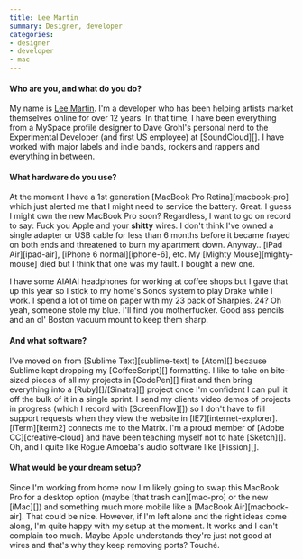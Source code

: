 ```yaml
---
title: Lee Martin
summary: Designer, developer
categories:
- designer
- developer
- mac
---
```


#### Who are you, and what do you do?

My name is [Lee Martin](http://www.leemartin.com/ "Lee's website."). I'm a developer who has been helping artists market themselves online for over 12 years. In that time, I have been everything from a MySpace profile designer to Dave Grohl's personal nerd to the Experimental Developer (and first US employee) at [SoundCloud][]. I have worked with major labels and indie bands, rockers and rappers and everything in between.

#### What hardware do you use?

At the moment I have a 1st generation [MacBook Pro Retina][macbook-pro] which just alerted me that I might need to service the battery. Great. I guess I might own the new MacBook Pro soon? Regardless, I want to go on record to say: Fuck you Apple and your **shitty** wires. I don't think I've owned a single adapter or USB cable for less than 6 months before it became frayed on both ends and threatened to burn my apartment down. Anyway.. [iPad Air][ipad-air], [iPhone 6 normal][iphone-6], etc. My [Mighty Mouse][mighty-mouse] died but I think that one was my fault. I bought a new one.

I have some AIAIAI headphones for working at coffee shops but I gave that up this year so I stick to my home's Sonos system to play Drake while I work. I spend a lot of time on paper with my 23 pack of Sharpies. 24? Oh yeah, someone stole my blue. I'll find you motherfucker. Good ass pencils and an ol' Boston vacuum mount to keep them sharp.

#### And what software?

I've moved on from [Sublime Text][sublime-text] to [Atom][] because Sublime kept dropping my [CoffeeScript][] formatting. I like to take on bite-sized pieces of all my projects in [CodePen][] first and then bring everything into a [Ruby][]/[Sinatra][] project once I'm confident I can pull it off the bulk of it in a single sprint. I send my clients video demos of projects in progress (which I record with [ScreenFlow][]) so I don't have to fill support requests when they view the website in [IE7][internet-explorer]. [iTerm][iterm2] connects me to the Matrix. I'm a proud member of [Adobe CC][creative-cloud] and have been teaching myself not to hate [Sketch][]. Oh, and I quite like Rogue Amoeba's audio software like [Fission][].

#### What would be your dream setup?

Since I'm working from home now I'm likely going to swap this MacBook Pro for a desktop option (maybe [that trash can][mac-pro] or the new [iMac][]) and something much more mobile like a [MacBook Air][macbook-air]. That could be nice. However, if I'm left alone and the right ideas come along, I'm quite happy with my setup at the moment. It works and I can't complain too much. Maybe Apple understands they're just not good at wires and that's why they keep removing ports? Touché.
